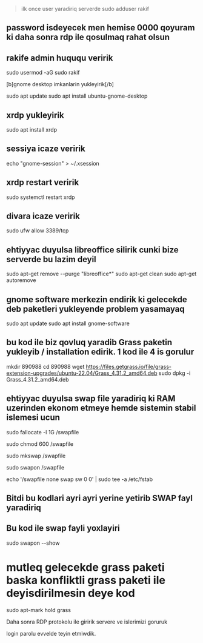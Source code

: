 > ilk once user yaradiriq serverde 
sudo adduser rakif

## password isdeyecek men hemise 0000 qoyuram ki daha sonra rdp ile qosulmaq rahat olsun

## rakife admin huququ veririk
sudo usermod -aG sudo rakif


[b]gnome desktop imkanlarin yukleyirik[/b]


sudo apt update
sudo apt install ubuntu-gnome-desktop




## xrdp yukleyirik

sudo apt install xrdp

##  sessiya icaze veririk
echo "gnome-session" > ~/.xsession

## xrdp restart veririk
sudo systemctl restart xrdp

## divara icaze veririk
sudo ufw allow 3389/tcp


## ehtiyyac duyulsa  libreoffice silirik cunki bize serverde bu lazim deyil

sudo apt-get remove --purge "libreoffice*"
sudo apt-get clean
sudo apt-get autoremove


## gnome software merkezin endirik ki gelecekde deb paketleri yukleyende problem yasamayaq

sudo apt update
sudo apt install gnome-software


## bu kod ile biz qovluq yaradib Grass paketin yukleyib / installation edirik.  1 kod ile 4 is gorulur


mkdir 890988
cd 890988
wget https://files.getgrass.io/file/grass-extension-upgrades/ubuntu-22.04/Grass_4.31.2_amd64.deb
sudo dpkg -i Grass_4.31.2_amd64.deb


## ehtiyyac duyulsa  swap file yaradiriq ki RAM uzerinden ekonom etmeye hemde sistemin stabil islemesi ucun
sudo fallocate -l 1G /swapfile

sudo chmod 600 /swapfile

sudo mkswap /swapfile

sudo swapon /swapfile

echo '/swapfile none swap sw 0 0' | sudo tee -a /etc/fstab

## Bitdi bu kodlari ayri ayri yerine yetirib SWAP fayl yaradiriq




## Bu kod ile swap fayli yoxlayiri

sudo swapon --show


# mutleq gelecekde grass paketi baska konfliktli grass paketi ile deyisdirilmesin deye kod
sudo apt-mark hold grass



Daha sonra RDP protokolu ile giririk servere ve islerimizi goruruk

login parolu evvelde teyin etmiwdik.
